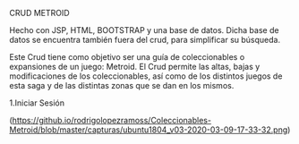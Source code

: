 
CRUD METROID

Hecho con JSP, HTML, BOOTSTRAP y una base de datos. Dicha base de datos se encuentra también fuera del crud, para simplificar su búsqueda.

Este Crud tiene como objetivo ser una guía de coleccionables o expansiones de un juego: Metroid.
El Crud permite las altas, bajas y modificaciones de los coleccionables, así como de los distintos juegos de esta saga y de las distintas zonas que se dan en los mismos.

1.Iniciar Sesión

(https://github.io/rodrigolopezramoss/Coleccionables-Metroid/blob/master/capturas/ubuntu1804_v03-2020-03-09-17-33-32.png)
